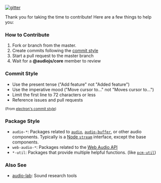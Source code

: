 [![gitter](https://badges.gitter.im/Join%20Chat.svg)](https://gitter.im/audiojs/audio)

Thank you for taking the time to contribute!  Here are a few things to help you:

### How to Contribute

 1. Fork or branch from the master.
 2. Create commits following the [commit style](#Commit-Style)
 3. Start a pull request to the master branch
 4. Wait for a **@audiojs/core** member to review

### Commit Style

 - Use the present tense ("Add feature" not "Added feature")
 - Use the imperative mood ("Move cursor to..." not "Moves cursor to...")
 - Limit the first line to 72 characters or less
 - Reference issues and pull requests

<sub>(From [electron's commit style](https://github.com/electron/electron/blob/master/CONTRIBUTING.md))</sub>

### Package Style

 - `audio-*`: Packages related to [`audio`](https://github.com/audiojs/audio), [`audio-buffer`](https://github.com/audiojs/audio-buffer), or other audio components.  Typically is a [Node `stream`](https://nodejs.org/api/stream.html) interface, except the base components.
 - `web-audio-*`: Packages related to the [Web Audio API](https://developer.mozilla.org/en-US/docs/Web/API/Web_Audio_API)
 - `*-util`: Packages that provide multiple helpful functions. (like [`pcm-util`](https://github.com/audiojs/pcm-util))

### Also See
 - [audio-lab](https://github.com/audio-lab): Sound research tools

